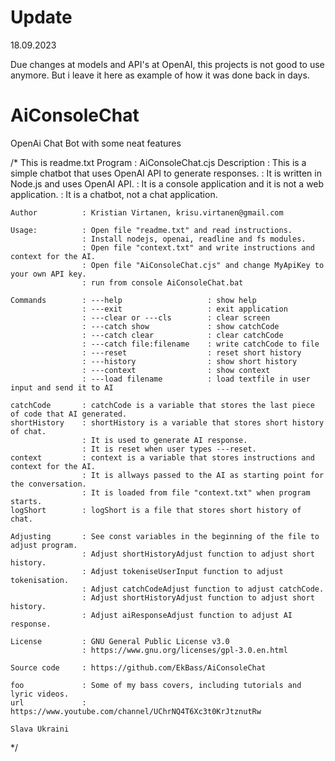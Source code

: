 # Update 
18.09.2023

Due changes at models and API's at OpenAI, this projects is not good to use anymore. But i leave it here as example of how it was done back in days.

# AiConsoleChat
OpenAi Chat Bot with some neat features

/* This is readme.txt
    Program         : AiConsoleChat.cjs
    Description     : This is a simple chatbot that uses OpenAI API to generate responses.
                    : It is written in Node.js and uses OpenAI API.
                    : It is a console application and it is not a web application.
                    : It is a chatbot, not a chat application.
    
    Author          : Kristian Virtanen, krisu.virtanen@gmail.com
    
    Usage:          : Open file "readme.txt" and read instructions.
                    : Install nodejs, openai, readline and fs modules.
                    : Open file "context.txt" and write instructions and context for the AI.
                    : Open file "AiConsoleChat.cjs" and change MyApiKey to your own API key.
                    : run from console AiConsoleChat.bat

    Commands        : ---help                   : show help
                    : ---exit                   : exit application
                    : ---clear or ---cls        : clear screen
                    : ---catch show             : show catchCode
                    : ---catch clear            : clear catchCode
                    : ---catch file:filename    : write catchCode to file
                    : ---reset                  : reset short history
                    : ---history                : show short history
                    : ---context                : show context
                    : ---load filename          : load textfile in user input and send it to AI

    catchCode       : catchCode is a variable that stores the last piece of code that AI generated.
    shortHistory    : shortHistory is a variable that stores short history of chat.
                    : It is used to generate AI response.
                    : It is reset when user types ---reset.
    context         : context is a variable that stores instructions and context for the AI.
                    : It is allways passed to the AI as starting point for the conversation.
                    : It is loaded from file "context.txt" when program starts.
    logShort        : logShort is a file that stores short history of chat.
    
    Adjusting       : See const variables in the beginning of the file to adjust program.
                    : Adjust shortHistoryAdjust function to adjust short history.
                    : Adjust tokeniseUserInput function to adjust tokenisation.
                    : Adjust catchCodeAdjust function to adjust catchCode.
                    : Adjust shortHistoryAdjust function to adjust short history.
                    : Adjust aiResponseAdjust function to adjust AI response.

    License         : GNU General Public License v3.0
                    : https://www.gnu.org/licenses/gpl-3.0.en.html

    Source code     : https://github.com/EkBass/AiConsoleChat

    foo             : Some of my bass covers, including tutorials and lyric videos.
    url             : https://www.youtube.com/channel/UChrNQ4T6Xc3t0KrJtznutRw

    Slava Ukraini
*/
